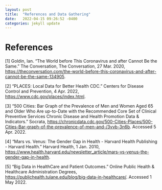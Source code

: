 ```yaml
---
layout: post
title:  "References and Data Gathering"
date:   2022-04-15 09:26:52 -0400
categories: jekyll update
---
```

# References
[1] Goldin, Ian. “The World before This Coronavirus and after Cannot Be the Same.” The Conversation, The Conversation, 27 Mar. 2020, https://theconversation.com/the-world-before-this-coronavirus-and-after-cannot-be-the-same-134905.  

[2] “PLACES: Local Data for Better Health CDC.” Centers for Disease Control and Prevention, 4 Apr. 2022, https://www.cdc.gov/places/index.html.  

[3] “500 Cities: Bar Graph of the Prevalence of Men and Women Aged 65 and Older Who Are up-to-Date with the Recommended Core Set of Clinical Preventive Services Chronic Disease and Health Promotion Data & Indicators.” Socrata, https://chronicdata.cdc.gov/500-Cities-Places/500-Cities-Bar-graph-of-the-prevalence-of-men-and-/3vvb-3n6b. Accessed 5 Apr. 2022.  


[4] “Mars vs. Venus: The Gender Gap in Health - Harvard Health Publishing - Harvard Health.” Harvard Health, 1 Jan. 2010, https://www.health.harvard.edu/newsletter_article/mars-vs-venus-the-gender-gap-in-health.  


[5] “Big Data in HealthCare and Patient Outcomes.” Online Public Health & Healthcare Administration Degrees, https://publichealth.tulane.edu/blog/big-data-in-healthcare/. Accessed 1 May 2022.  